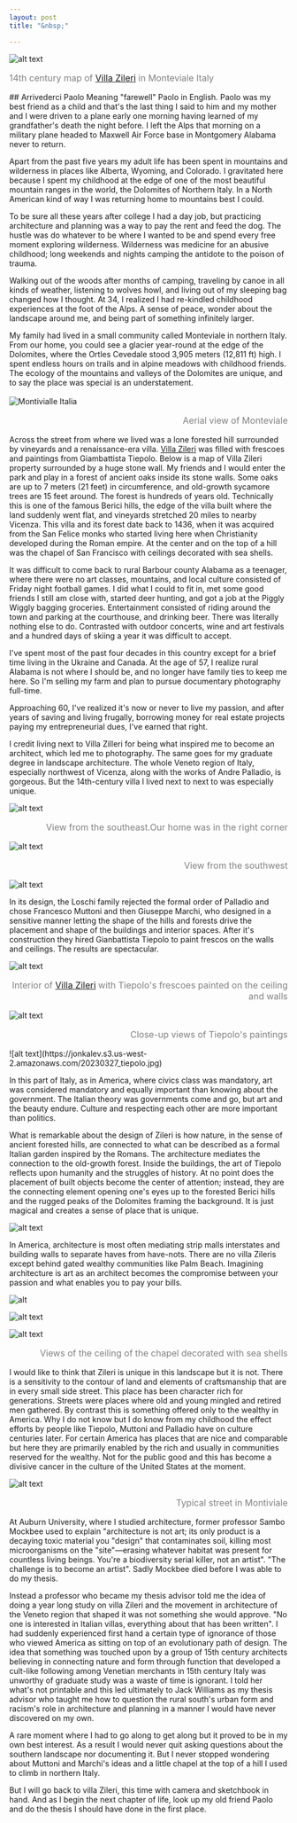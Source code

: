 ```yaml
---
layout: post
title: "&nbsp;"

---
```


![alt text](https://jonkalev.s3.us-west-2.amazonaws.com/20230322_villazilerimap.jpg)
<p style="color: grey; font-size: 16px;">14th century map of <a href="https://www.villazileri.com/en/">Villa Zileri</a> in Monteviale Italy</p>
## Arrivederci Paolo
 Meaning "farewell" Paolo in English. Paolo was my best friend as a child and that's the last thing I said to him and my mother and I were driven to a plane early one morning having learned of my grandfather's death the night before. I left the Alps that morning on a military plane headed to Maxwell Air Force base in Montgomery Alabama never to return.
 
Apart from the past five years my adult life has been spent in mountains and wilderness in places like Alberta, Wyoming, and Colorado. I gravitated here because I spent my childhood at the edge of one of the most beautiful mountain ranges in the world, the Dolomites of Northern Italy. In a North American kind of way I was returning home to mountains best I could.

 To be sure all these years after college I had a day job, but practicing architecture and planning was a way to pay the rent and feed the dog. The hustle was do whatever to be where I wanted to be and spend every free moment exploring wilderness.
Wilderness was medicine for an abusive childhood; long weekends and nights camping the antidote to the poison of trauma.

<p> Walking out of the woods after months of camping, traveling by canoe in all kinds of weather, listening to wolves howl, and living out of my sleeping bag changed how I thought.
At 34, I realized I had re-kindled childhood experiences at the foot of the Alps. A sense of peace, wonder about the landscape around me, and being part of something infinitely larger. 

My family had lived in a small community called Monteviale in northern Italy. From our home, you could see a glacier year-round at the edge of the Dolomites, where the Ortles Cevedale stood 3,905 meters (12,811 ft) high. I spent endless hours on trails and in alpine meadows with childhood friends. The ecology of the mountains and valleys of the Dolomites are unique, and to say the place was special is an understatement. 
<br/><br/>
<img src="https://jonkalev.s3.us-west-2.amazonaws.com/20230320_montevialle_mapping.jpg" alt="Montivialle Italia">
<p style="color: grey; font-size: 16px; text-align: right;">Aerial view of Monteviale</p>

Across the street from where we lived was a lone forested hill surrounded by vineyards and a renaissance-era villa.  <a href="https://www.villazileri.com/en/">Villa Zileri</a> was filled with frescoes and paintings from Giambattista Tiepolo. Below is a map of Villa Zileri property surrounded by a huge stone wall. My friends and I would enter the park and play in a forest of ancient oaks inside its stone walls. Some oaks are up to 7 meters (21 feet) in circumference, and old-growth sycamore trees are 15 feet around. The forest is hundreds of years old. Technically this is one of the famous Berici hills, the edge of the villa built where the land suddenly went flat, and vineyards stretched 20 miles to nearby Vicenza. This villa and its forest date back to 1436, when it was acquired from the San Felice monks who started living here when Christianity developed during the Roman empire. At the center and on the top of a hill was the chapel of San Francisco with ceilings decorated with sea shells.



 
It was difficult to come back to rural Barbour county Alabama as a teenager, where there were no art classes, mountains, and local culture consisted of Friday night football games. 
I did what I could to fit in, met some good friends I still am close with, started deer hunting, and got a job at the Piggly Wiggly bagging groceries.
 Entertainment consisted of riding around the town and parking at the courthouse, and drinking beer. There was literally nothing else to do.
Contrasted with outdoor concerts, wine and art festivals and a hundred days of skiing a year it was difficult to accept.

I've spent most of the past four decades in this country except for a brief time living in the Ukraine and Canada. At the age of 57, I realize rural Alabama is not where I should be, and no longer have family ties to keep me here. So I'm selling my farm and plan to pursue documentary photography full-time. 

Approaching 60, I've realized it's now or never to live my passion, and after years of saving and living frugally, borrowing money for real estate projects paying my entrepreneurial dues, I've earned that right.</p>
 
I credit living next to Villa Zilleri for being what inspired me to become an architect, which led me to photography. The same goes for my graduate degree in landscape architecture. The whole Veneto region of Italy, especially northwest of Vicenza, along with the works of Andre Palladio, is gorgeous. But the 14th-century villa I lived next to next to was especially unique. 

![alt text](https://jonkalev.s3.us-west-2.amazonaws.com/20230327_aerial+zileri-1.jpg)
<p style="color: grey; font-size: 16px;text-align: right;">View from the southeast.Our home was in the right corner</p>


![alt text](https://jonkalev.s3.us-west-2.amazonaws.com/20230327_aerial+zileri-2.jpg)
<p style="color: grey; font-size: 16px;text-align: right;">View from the southwest</p>

![alt text](https://jonkalev.s3.us-west-2.amazonaws.com/20230327_aerial+zileri-3.jpg)

In its design, the Loschi family rejected the formal order of Palladio and chose Francesco Muttoni and then Giuseppe Marchi, who designed in a sensitive manner letting the shape of the hills and forests drive the placement and shape of the buildings and interior spaces. 
After it's construction they hired Gianbattista Tiepolo to paint frescos on the walls and ceilings. The results are spectacular.


![alt text](https://jonkalev.s3.us-west-2.amazonaws.com/20230337_interni.jpg)
<p style="color: grey; font-size: 16px;text-align: right;">Interior of <a href="https://www.villazileri.com/en/">Villa Zileri</a> with Tiepolo's frescoes painted on the ceiling and walls</p>


![alt text](https://jonkalev.s3.us-west-2.amazonaws.com/20230327_affresco.jpg)
<p style="color: grey; font-size: 16px;text-align: right;">Close-up views of Tiepolo's paintings</p>
![alt text](https://jonkalev.s3.us-west-2.amazonaws.com/20230327_tiepolo.jpg)


In this part of Italy, as in America, where civics class was mandatory, art was considered mandatory and equally important than knowing about the government. The Italian theory was governments come and go, but art and the beauty endure. Culture and respecting each other are more important than politics. 


What is remarkable about the design of Zileri is how nature, in the sense of ancient forested hills, are connected to what can be described as a formal Italian garden inspired by the Romans. The architecture mediates the connection to the old-growth forest. Inside the buildings, the art of Tiepolo reflects upon humanity and the struggles of history. At no point does the placement of built objects become the center of attention; instead, they are the connecting element opening one's eyes up to the forested Berici hills and the rugged peaks of the Dolomites framing the background. It is just magical and creates a sense of place that is unique.
 
![alt text](https://jonkalev.s3.us-west-2.amazonaws.com/20230327_zileri+bldg.jpeg)

In America, architecture is most often mediating strip malls interstates and building walls to separate haves from have-nots. There are no villa Zileris except behind gated wealthy communities like Palm Beach. 
Imagining architecture is art as an architect becomes the compromise between your passion and what enables you to pay your bills. 

![alt](https://jonkalev.s3.us-west-2.amazonaws.com/20230327_grotta-4.jpg)


![alt text](https://jonkalev.s3.us-west-2.amazonaws.com/20230327_grotta-1.jpg)


![alt text](https://jonkalev.s3.us-west-2.amazonaws.com/20230327_grotta-2.jpg)
<p style="color: grey; font-size: 16px;text-align: right;">Views of the ceiling of the chapel decorated with sea shells</p>

I would like to think that Zileri is unique in this landscape but it is not. There is a sensitivity to the contour of land and  elements of craftsmanship that are in every small side street. This place has been character rich for generations. Streets were places where old and young mingled and retired men gathered. By contrast this is something offered only to the wealthy in America. Why I do not know but I do know from my childhood the effect efforts by people like Tiepolo, Muttoni and Palladio have on culture centuries later. For certain America has places that are nice and comparable but here they are primarily enabled by the rich and usually in communities reserved for the wealthy. Not for the public good and this has become a divisive cancer in the culture of the United States at the moment.

![alt text](https://jonkalev.s3.us-west-2.amazonaws.com/20230327_street+montiviale.jpg)
<p style="color: grey; font-size: 16px;text-align: right;">Typical street in Montiviale</p>



At Auburn University, where I studied architecture, former professor Sambo Mockbee used to explain "architecture is not art; its only product is a decaying toxic material you "design" that contaminates soil, killing most microorganisms on the "site"—erasing whatever habitat was present for countless living beings. You're a biodiversity serial killer, not an artist". "The challenge is to become an artist". Sadly Mockbee died before I was able to do my thesis. 

Instead a professor who became my thesis advisor told me the idea of doing a year long study on villa Zileri and the movement in architecture of the Veneto region that shaped it was not something she would approve. "No one is interested in Italian villas, everything about that has been written". I had suddenly experienced first hand a certain type of ignorance of those who viewed America as sitting on top of an evolutionary path of design. The idea that something was touched upon by a group of 15th century architects believing in connecting nature and form through function that developed a cult-like following among Venetian merchants in 15th century Italy was unworthy of graduate study was a waste of time  is ignorant.
I told her what's not printable and this led ultimately to Jack Williams as my thesis advisor who taught me how to question the rural south's urban form and racism's role in architecture and planning in a manner I would have never discovered on my own. 

A rare moment where I had to go along to get along but it proved to be in my own best interest.  As a result I would never quit asking questions about the southern landscape nor documenting it. But I never stopped wondering about Muttoni and Marchi's ideas and a little chapel at the top of a hill I used to climb in northern Italy.
<br>

But I will go back to villa Zileri, this time with camera and sketchbook in hand. And as I begin the next chapter of life, look up my old friend Paolo and do the thesis I should have done in the first place.



 
